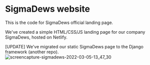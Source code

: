# SigmaDews website
This is the code for SigmaDews official landing page.

We've created a simple HTML/CSS/JS landing page for our company SigmaDews, hosted on Netlify.

[UPDATE]
We've migrated our static SigmaDews page to the Django framework (another repo).
![screencapture-sigmadews-2022-03-05-13_47_30](https://user-images.githubusercontent.com/62114221/156886070-b5181cbd-eb55-40ea-9d1d-fb2a4f5e5166.png)
